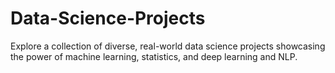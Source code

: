 # Data-Science-Projects
Explore a collection of diverse, real-world data science projects showcasing the power of machine learning, statistics, and deep learning and NLP.
